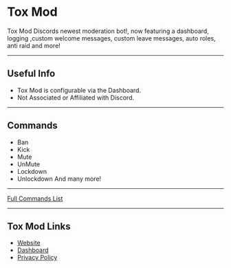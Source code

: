 # Tox Mod
Tox Mod Discords newest moderation bot!, now featuring a dashboard, logging ,custom welcome messages, custom leave messages, auto roles, anti raid and more!

---

## Useful Info 
* Tox Mod is configurable via the Dashboard.
* Not Associated or Affiliated with Discord.

---

## Commands
* Ban
* Kick
* Mute
* UnMute
* Lockdown
* Unlockdown
And many more!

---

[Full Commands List](toxmod.toxicdev.me/commands)

---

## Tox Mod Links
* [Website](toxmod.toxicdev.me)
* [Dashboard](toxmod.toxicdev.me/dashboard)
* [Privacy Policy](toxmod.toxicdev.me/privacy)
